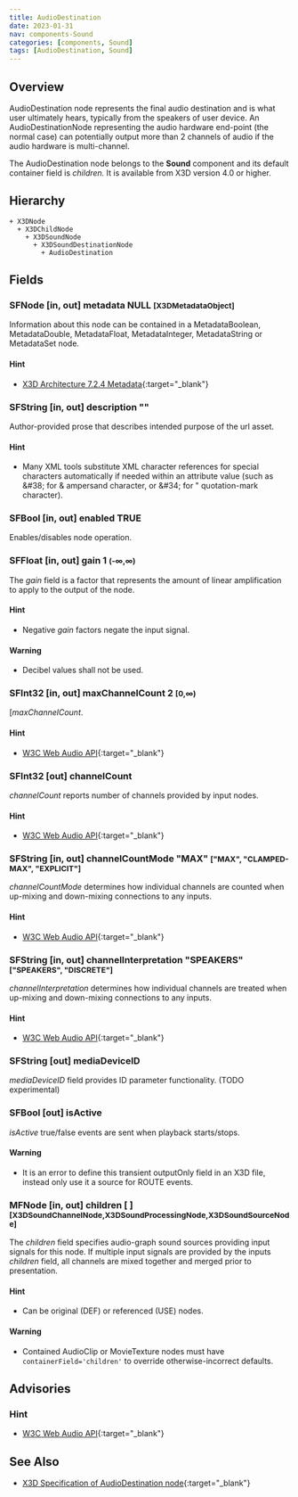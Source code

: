 ```yaml
---
title: AudioDestination
date: 2023-01-31
nav: components-Sound
categories: [components, Sound]
tags: [AudioDestination, Sound]
---
```

<style>
.post h3 {
   word-spacing: 0.2em;
}
</style>

## Overview

AudioDestination node represents the final audio destination and is what user ultimately hears, typically from the speakers of user device. An AudioDestinationNode representing the audio hardware end-point (the normal case) can potentially output more than 2 channels of audio if the audio hardware is multi-channel.

The AudioDestination node belongs to the **Sound** component and its default container field is *children.* It is available from X3D version 4.0 or higher.

## Hierarchy

```
+ X3DNode
  + X3DChildNode
    + X3DSoundNode
      + X3DSoundDestinationNode
        + AudioDestination
```

## Fields

### SFNode [in, out] **metadata** NULL <small>[X3DMetadataObject]</small>

Information about this node can be contained in a MetadataBoolean, MetadataDouble, MetadataFloat, MetadataInteger, MetadataString or MetadataSet node.

#### Hint

- [X3D Architecture 7.2.4 Metadata](https://www.web3d.org/specifications/X3Dv4Draft/ISO-IEC19775-1v4-CD1/Part01/components/core.html#Metadata){:target="_blank"}

### SFString [in, out] **description** ""

Author-provided prose that describes intended purpose of the url asset.

#### Hint

- Many XML tools substitute XML character references for special characters automatically if needed within an attribute value (such as &amp;#38; for &amp; ampersand character, or &amp;#34; for " quotation-mark character).

### SFBool [in, out] **enabled** TRUE

Enables/disables node operation.

### SFFloat [in, out] **gain** 1 <small>(-∞,∞)</small>

The *gain* field is a factor that represents the amount of linear amplification to apply to the output of the node.

#### Hint

- Negative *gain* factors negate the input signal.

#### Warning

- Decibel values shall not be used.

### SFInt32 [in, out] **maxChannelCount** 2 <small>[0,∞)</small>

[*maxChannelCount*.

#### Hint

- [W3C Web Audio API](https://www.w3.org/TR/webaudio/#dom-audionode-channelcount){:target="_blank"}

### SFInt32 [out] **channelCount**

*channelCount* reports number of channels provided by input nodes.

#### Hint

- [W3C Web Audio API](https://www.w3.org/TR/webaudio/#dom-audionode-channelcount){:target="_blank"}

### SFString [in, out] **channelCountMode** "MAX" <small>["MAX", "CLAMPED-MAX", "EXPLICIT"]</small>

*channelCountMode* determines how individual channels are counted when up-mixing and down-mixing connections to any inputs.

#### Hint

- [W3C Web Audio API](https://www.w3.org/TR/webaudio/#dom-audionode-channelcountmode){:target="_blank"}

### SFString [in, out] **channelInterpretation** "SPEAKERS" <small>["SPEAKERS", "DISCRETE"]</small>

*channelInterpretation* determines how individual channels are treated when up-mixing and down-mixing connections to any inputs.

#### Hint

- [W3C Web Audio API](https://www.w3.org/TR/webaudio/#dom-audionode-channelinterpretation){:target="_blank"}

### SFString [out] **mediaDeviceID**

*mediaDeviceID* field provides ID parameter functionality. (TODO experimental)

### SFBool [out] **isActive**

*isActive* true/false events are sent when playback starts/stops.

#### Warning

- It is an error to define this transient outputOnly field in an X3D file, instead only use it a source for ROUTE events.

### MFNode [in, out] **children** [ ] <small>[X3DSoundChannelNode,X3DSoundProcessingNode,X3DSoundSourceNode]</small>

The *children* field specifies audio-graph sound sources providing input signals for this node. If multiple input signals are provided by the inputs *children* field, all channels are mixed together and merged prior to presentation.

#### Hint

- Can be original (DEF) or referenced (USE) nodes.

#### Warning

- Contained AudioClip or MovieTexture nodes must have `containerField='children'` to override otherwise-incorrect defaults.

## Advisories

### Hint

- [W3C Web Audio API](https://www.w3.org/TR/webaudio/#AudioDestinationNode){:target="_blank"}

## See Also

- [X3D Specification of AudioDestination node](https://www.web3d.org/documents/specifications/19775-1/V4.0/Part01/components/sound.html#AudioDestination){:target="_blank"}
